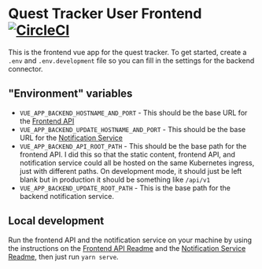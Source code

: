 # Quest Tracker User Frontend [![CircleCI](https://circleci.com/gh/emanguy/QuestTracker-UserFrontend.svg?style=svg)](https://circleci.com/gh/emanguy/QuestTracker-UserFrontend)

This is the frontend vue app for the quest tracker. To get started, create a `.env` and `.env.development` file
so you can fill in the settings for the backend connector.

## "Environment" variables

* `VUE_APP_BACKEND_HOSTNAME_AND_PORT` - This should be the base URL for the [Frontend API](https://github.com/emanguy/QuestTracker-FrontendApi)
* `VUE_APP_BACKEND_UPDATE_HOSTNAME_AND_PORT` - This should be the base URL for the [Notification Service](https://github.com/emanguy/QuestTracker-NotificationService)
* `VUE_APP_BACKEND_API_ROOT_PATH` - This should be the base path for the frontend API. I did this so that the static content,
frontend API, and notification service could all be hosted on the same Kubernetes ingress, just with different paths. On development
mode, it should just be left blank but in production it should be something like `/api/v1`
* `VUE_APP_BACKEND_UPDATE_ROOT_PATH` - This is the base path for the backend notification service.

## Local development

Run the frontend API and the notification service on your machine by using the instructions on the [Frontend API Readme](https://github.com/emanguy/QuestTracker-FrontendApi/blob/master/README.md)
and the [Notification Service Readme](https://github.com/emanguy/QuestTracker-NotificationService/blob/master/README.md),
then just run `yarn serve`.

